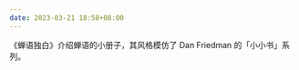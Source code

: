 ```yaml
---
date: 2023-03-21 18:58+08:00
---
```


《蝉语独白》介绍蝉语的小册子，其风格模仿了 Dan Friedman 的「小小书」系列。

<readonlylink href="xieyuheng/cicada-monologues" />
